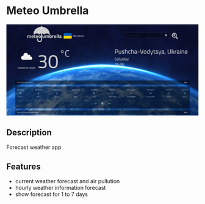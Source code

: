 # Meteo Umbrella
![ScreenShot](screenshots/Screenshot_PC.png)

## Description
Forecast weather app

## Features
- current weather forecast and air pullution
- hourly weather information forecast
- show forecast for 1 to 7 days